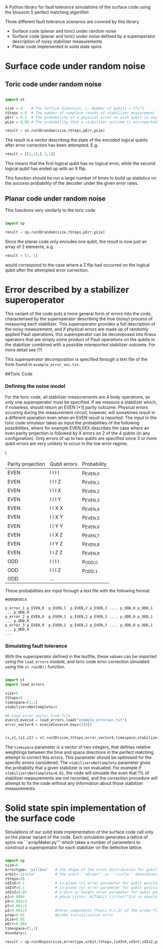 A Python library for fault tolerance simulations of the surface code
using the blossom 5 perfect matching algorithm

Three different fault tolerance scenarios are covered by this library

* Surface code (planar and toric) under random noise
* Surface code (planar and toric) under noise defined by a superoperator description of noisy stabilizer measurements
* Planar code implemented in solid state spins

# Surface code under random noise


## Toric code under random noise

```python

import st

size = 8    # The lattice dimension, L. Number of qubits = 2*L^2
tSteps = 8  # The number of complete rounds of stabilizer measurement
pErr = 0.1  # The probability of a physical error on each qubit in any one round of measurement
pLie = 0.05 # The probability that a stabilizer outcome is misreported

result = st.run3Drandom(size,tSteps,pErr,pLie)

```
The result is a vector describing the state of the encoded logical qubits after error correction has been attempted. E.g. 

```python
result = [[1,1],[-1,1]]
```

This means that the first logical qubit has no logical error, while the second logical qubit has ended up with an X flip. 

This function should be run a large number of times to build up statistics on the success probability of the decoder under the given error rates.


## Planar code under random noise

This functions very similarly to the toric code 

```python

import sp

result = sp.run3Drandom(size,tSteps,pErr,pLie)

```

Since the planar code only encodes one qubit, the result is now just an array of 2 elements, e.g.

```python
result = [1,-1]
```
would correspond to the case where a Z flip had occurred on the logical qubit after the attempted error correction. 


# Error described by a stabilizer superoperator

This variant of the code puts a more general form of errors into the code, characterised by the superoperator describing the true (noisy) process of measuring each stabilizer. This superoperator provides a full description of the noisy measurement, and if physical errors are made up of randomly applied Pauli operations, this superoperator can be decomposed into Kraus operators that are simply some product of Pauli operations on the qubits in the stabilizer combined with a possible misreported stabilizer outcome. For more detail see (?)

This superoperator decomposition is specified through a text file of the form found in ``` example_error_vec.txt ```. 

##Toric Code


### Defining the noise model

For the toric code, all stabilizer measurements are 4 body operations, so only one superoperator must be specified. If we measure a stabilizer which, if noiseless, should return an EVEN (+1) parity outcome. Physical errors occuring during the measurement circuit, however, will sometimes result in a different operation even when an EVEN result is reported. The input to the toric code simulator takes as input the probabilities of the following possibilities, where for example EVEN,IIXX describes the case where an even parity projection is followed by X errors on 2 of the 4 qubits (in any configuration). Only errors of up to two qubits are specified since 3 or more qubit errors are very unlikely to occur in the low error regime. 

<table>
  <thead>
    <tr>
      <td> Parity projection </td>
      <td> Qubit errors </td>
      <td> Probability </td>
    </tr>
  </thead>
  <tbody>
    <tr><td> EVEN </td><td> I I I I </td><td>p<sub>EVEN,0</sub></tr>
    <tr><td> EVEN </td><td> I I I Z </td><td>p<sub>EVEN,1</sub></tr>
    <tr><td> EVEN </td><td> I I I X </td><td>p<sub>EVEN,2</sub></tr>
    <tr><td> EVEN </td><td> I I I Y </td><td>p<sub>EVEN,3</sub></tr>
    <tr><td> EVEN </td><td> I I X X </td><td>p<sub>EVEN,4</sub></tr>
    <tr><td> EVEN </td><td> I I X Y </td><td>p<sub>EVEN,5</sub></tr>
    <tr><td> EVEN </td><td> I I Y Y </td><td>p<sub>EVEN,6</sub></tr>
    <tr><td> EVEN </td><td> I I X Z </td><td>p<sub>EVEN,7</sub></tr>
    <tr><td> EVEN </td><td> I I Y Z </td><td>p<sub>EVEN,8</sub></tr>
    <tr><td> EVEN </td><td> I I Z Z </td><td>p<sub>EVEN,9</sub></tr>
    <tr><td> ODD </td><td> I I I I </td><td>p<sub>ODD,0</sub></tr>
    <tr><td> ODD </td><td> I I I Z </td><td>p<sub>ODD,1</sub></tr>\
    <tr><td> ODD </td><td> ... </td></tr>
  </tbody>
</table>

These probabilities are input through a text file with the following format: 

```
#ERRORVEC4

p_error_1 p_EVEN,0  p_EVEN,1  p_EVEN,2 p_EVEN,3 .... p_ODD,0 p_ODD,1 ... p_ODD,9  
p_error_2 p_EVEN,0  p_EVEN,1  p_EVEN,2 p_EVEN,3 .... p_ODD,0 p_ODD,1 ... p_ODD,9  
p_error_3 p_EVEN,0  p_EVEN,1  p_EVEN,2 p_EVEN,3 .... p_ODD,0 p_ODD,1 ... p_ODD,9  
...

```

### Simulating fault tolerance

With the superoperator defined in the textfile, these values can be imported using the ```load_errors``` module, and toric code error correction simulated using the ```st.run3D()``` function.

```python

import st
import load_errors

size=6
tSteps=5
timespace=[1,1]
stabilizersNotComplete=0

## Load error vector from file                                                                                           
evecs3,evecs4 = load_errors.load("example_errorvec.txt")
error_vector4 = evecs4[evecs4.keys()[0]]


[x,z],[x2,z2] = st.run3D(size,tSteps,error_vector4,timespace,stabilizersNotComplete)


```

The ```timespace``` parameter is a vector of two integers, that defines relative weightings between the time and space directions in the perfect matching attempt to correct this errors. This parameter should be optimised for the specific errors considered.
The ```stabilizersNotComplete``` parameter gives the probability that a given stabilizer is not evaluated. For example if ```stabilizersNotComplete=0.01```, the code will simulate the even that 1% of stabilizer measurements are not recorded, and the correction procedure will attempt to fix the code without any information about those stabilizer measurements.





# Solid state spin implementation of the surface code

Simulations of our solid state implementation of the surface code call only on the planar variant of the code. Each simulation generates a lattice of spins via ```arrayMaker.py''' which takes a number of parameters to construct a superoperator for each stabilizer on the defective lattice.

```python

import sp
size=6
errortype= 'pillbox'   # the shape of the error distribution for qubit position on lattice
orbit='circle'         # the orbit ''abrupt'' or ''circle'' determines the phase interpolating function used to generate error superoperator from spin misalignment
tSteps=20
sdInX=0.1              # in-plane (x) error parameter for qubit position
sdInY=0.1              # in-plane (y) error parameter for qubit position
sdInZ=0.05             # z-dirn or height error parameter for qubit position //note: physical location errors where average distance from probe to data qubit is unity
pJ=0.0004              # phase jitter, ACTUALLY (jitter)^2/4 so should be small number here! 
pX=0.001/3
pY=0.001/3
pZ=0.001/3             #three components (Pauli-X,Y,Z) of the probe flip error
prep=0.01              #probe initialisation error
pLie=0.05
pErr=0.002              
timespace=[1,1]
boundary=1

result = sp.run3Dspin(size,errortype,orbit,tSteps,[sdInX,sdInY,sdInZ,pJ,pX,pY,pZ,prep,meas,data],timespace,boundary)

```


